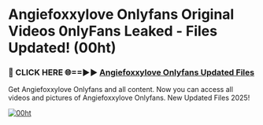 # Angiefoxxylove Onlyfans Original Videos 0nlyFans Leaked - Files Updated! (00ht)

<h3>🔴 CLICK HERE 🌐==►► <a href="https://tinyurl.com/ehrbuxhb" rel="nofollow">Angiefoxxylove Onlyfans Updated Files</a></h3>

Get Angiefoxxylove Onlyfans and all content. Now you can access all videos and pictures of Angiefoxxylove Onlyfans. New Updated Files 2025!

[![00ht](https://i.imgur.com/lVYEuWS.gif)](https://tinyurl.com/ehrbuxhb)
